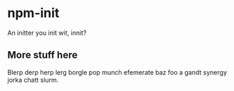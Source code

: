 # npm-init

An initter you init wit, innit?


























<extoc></extoc>

## More stuff here

Blerp derp herp lerg borgle pop munch efemerate baz foo a gandt synergy
jorka chatt slurm.
